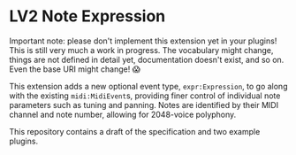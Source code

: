
LV2 Note Expression
===================

Important note: please don't implement this extension yet in your plugins!
This is still very much a work in progress.  The vocabulary might change,
things are not defined in detail yet, documentation doesn't exist, and so on.
Even the base URI might change! :scream:

This extension adds a new optional event type, `expr:Expression`, to go along
with the existing `midi:MidiEvent`s, providing finer control of individual note
parameters such as tuning and panning.  Notes are identified by their MIDI
channel and note number, allowing for 2048-voice polyphony.

This repository contains a draft of the specification and two example plugins.
